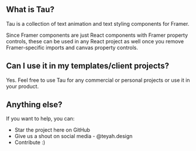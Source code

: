 ## What is Tau?

Tau is a collection of text animation and text styling components for Framer.

Since Framer components are just React components with Framer property controls, these can be used in any React project as well once you remove Framer-specific imports and canvas property controls.

## Can I use it in my templates/client projects?

Yes. Feel free to use Tau for any commercial or personal projects or use it in your product.

## Anything else?

If you want to help, you can:

- Star the project here on GitHub
- Give us a shout on social media - @teyah.design
- Contribute :)
